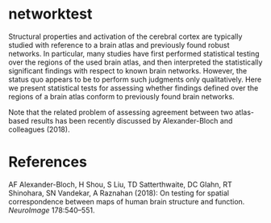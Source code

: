 # networktest

Structural properties and activation of the cerebral cortex are typically studied with reference to a brain atlas and previously found robust networks. In particular, many studies have first 
performed statistical testing over the regions of the used brain atlas, and then interpreted the statistically significant findings with respect to known brain networks. However, the status quo 
appears to be to perform such judgments only qualitatively. Here we present statistical tests for assessing whether findings defined over the regions of a brain atlas conform to previously 
found brain networks.

Note that the related problem of assessing agreement between two atlas-based results has been recently discussed by Alexander-Bloch and colleagues (2018).

# References

AF Alexander-Bloch, H Shou, S Liu, TD Satterthwaite, DC Glahn, RT Shinohara, SN Vandekar, A Raznahan (2018): On testing for spatial correspondence between maps of human brain structure and 
function. *NeuroImage* 178:540–551.

